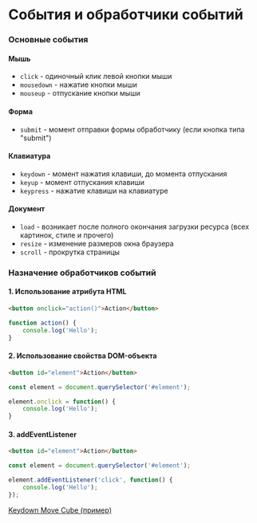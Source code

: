 # События и обработчики событий

<!-- xxxxxxxxxxxxxxxxxxxxxxxxxxxxxxxxxxxxxxxxxxxxxxxxxxxxxxx -->
### Основные события
<!-- xxxxxxxxxxxxxxxxxxxxxxxxxxxxxxxxxxxxxxxxxxxxxxxxxxxxxxx -->

<!------------------------------------------------------------->
#### Мышь
<!------------------------------------------------------------->
- `click` - одиночный клик левой кнопки мыши
- `mousedown` - нажатие кнопки мыши
- `mouseup` - отпускание кнопки мыши

<!------------------------------------------------------------->
#### Форма
<!------------------------------------------------------------->
- `submit` - момент отправки формы обработчику (если кнопка типа "submit")

<!------------------------------------------------------------->
#### Клавиатура
<!------------------------------------------------------------->
- `keydown` - момент нажатия клавиши, до момента отпускания
- `keyup` - момент отпускания клавиши
- `keypress` - нажатие клавиши на клавиатуре

<!------------------------------------------------------------->
#### Документ
<!------------------------------------------------------------->
- `load` - возникает после полного окончания загрузки ресурса (всех картинок, стиле и прочего)
- `resize` - изменение размеров окна браузера
- `scroll` - прокрутка страницы


<!-- xxxxxxxxxxxxxxxxxxxxxxxxxxxxxxxxxxxxxxxxxxxxxxxxxxxxxxx -->
### Назначение обработчиков событий
<!-- xxxxxxxxxxxxxxxxxxxxxxxxxxxxxxxxxxxxxxxxxxxxxxxxxxxxxxx -->

<!------------------------------------------------------------->
#### 1. Использование атрибута HTML
<!------------------------------------------------------------->
```html
<button onclick="action()">Action</button>
```

```js
function action() {
	console.log('Hello');
}
```

<!------------------------------------------------------------->
#### 2. Использование свойства DOM-объекта
<!------------------------------------------------------------->
```html
<button id="element">Action</button>
```

```js
const element = document.querySelector('#element');

element.onclick = function() {
	console.log('Hello');
}
```

<!------------------------------------------------------------->
#### 3. addEventListener
<!------------------------------------------------------------->
```html
<button id="element">Action</button>
```

```js
const element = document.querySelector('#element');

element.addEventListener('click', function() {
	console.log('Hello');
});
```

[Keydown Move Cube (пример)](https://codepen.io/Sergeenkov/pen/vzxgVg)

